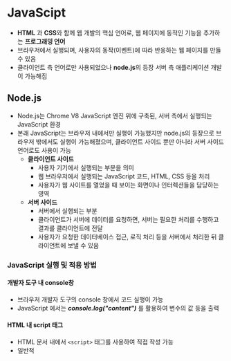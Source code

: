 # JavaScipt
- **HTML** 과 **CSS**와 함께 웹 개발의 핵심 언어로, 웹 페이지에 동적인 기능을 추가하는 **프로그래밍 언어**
- 브라우저에서 실행되며, 사용자의 동작(이벤트)에 따라 반응하는 웹 페이지를 만들 수 있음
- 클라이언트 측 언어로만 사용되었으나 **node.js**의 등장 서버 측 애플리케이션 개발이 가능해짐
## Node.js
- Node.js는 Chrome V8 JavaScript 엔진 위에 구축된, 서버 측에서 실행되는 JavaScript 환경
- 본래 JavaScript는 브라우저 내에서만 실행이 가능했지만 node.js의 등장으로 브라우저 밖에서도 실행이 가능해졌으며, 클라이언트 사이드 뿐만 아니라 서버 사이드 언어로도 사용이 가능
	- **클라이언트 사이드** 
		- 사용자 기기에서 실행되는 부분을 의미
		- 웹 브라우저에서 실행되는 JavaScript 코드, HTML, CSS 등을 처리
		- 사용자가 웹 사이트를 열었을 때 보이는 화면이나 인터렉션들을 담당하는 영역
	- **서버 사이드**
		- 서버에서 실행되는 부분
		- 클라이언트가 서버에 데이터를 요청하면, 서버는 필요한 처리를 수행하고 결과를 클라이언트에 전달
		- 사용자가 요청한 데이터베이스 접근, 로직 처리 등을 서버에서 처리한 뒤 클라이언트에 보낼 수 있음
### JavaScript 실행 및 적용 방법
#### 개발자 도구 내 console창
- 브라우저 개발자 도구의 console 창에서 코드 실행이 가능
- JavaScript 에서는 ***console.log("content")*** 를 활용하여 변수의 값 등을 출력
#### HTML 내 script 태그
- HTML 문서 내에서 ```<script>``` 태그를 사용하여 직접 작성 가능
- 일반적